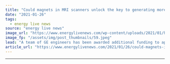 ```yaml
---
title: "Could magnets in MRI scanners unlock the key to generating more wind energy?"
date: "2021-01-26"
tags: 
  - energy live news
source: "energy live news"
image_url: "https://www.energylivenews.com/wp-content/uploads/2021/01/haliade_x_newsroom_image_5.jpeg"
image_fp: "/assets/img/post_thumbnails/59.jpeg"
lead: "A team of GE engineers has been awarded additional funding to apply decades of healthcare experience to develop a more powerful superconducting generator for offshore wind turbines"
article_url: "https://www.energylivenews.com/2021/01/26/could-magnets-in-mri-scanners-unlock-the-key-to-generating-more-wind-energy/"
---
```


---

